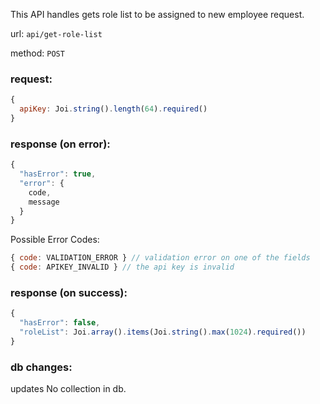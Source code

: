 This API handles gets role list to be assigned to new employee request.

url: `api/get-role-list`

method: `POST`

### request: 
```js
{
  apiKey: Joi.string().length(64).required()
}
```

### response (on error):
```js
{
  "hasError": true,
  "error": {
    code,
    message
  }
}
```

Possible Error Codes:
```js
{ code: VALIDATION_ERROR } // validation error on one of the fields
{ code: APIKEY_INVALID } // the api key is invalid
```

### response (on success):
```js
{
  "hasError": false,
  "roleList": Joi.array().items(Joi.string().max(1024).required())
}
```

### db changes:
updates No collection in db.